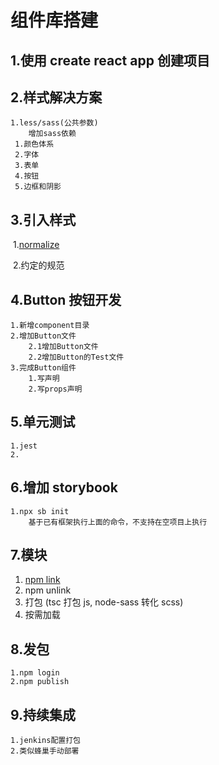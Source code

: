 # 组件库搭建

## 1.使用 create react app 创建项目

## 2.样式解决方案

    1.less/sass(公共参数)
        增加sass依赖
    ​ 1.颜色体系
    ​ 2.字体
    ​ 3.表单
    ​ 4.按钮
    ​ 5.边框和阴影

## 3.引入样式

​ 1.[normalize](https://github.com/necolas/normalize.css)

​ 2.约定的规范

## 4.Button 按钮开发

    1.新增component目录
    2.增加Button文件
        2.1增加Button文件
        2.2增加Button的Test文件
    3.完成Button组件
        1.写声明
        2.写props声明

## 5.单元测试

    1.jest
    2.

## 6.增加 storybook

    1.npx sb init
        基于已有框架执行上面的命令，不支持在空项目上执行

## 7.模块

1. [npm link](https://docs.npmjs.com/cli/v6/commands/npm-link)
2. npm unlink
3. 打包 (tsc 打包 js, node-sass 转化 scss)
4. 按需加载

## 8.发包

    1.npm login
    2.npm publish

## 9.持续集成

    1.jenkins配置打包
    2.类似蜂巢手动部署
